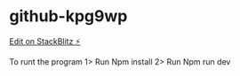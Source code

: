 # github-kpg9wp

[Edit on StackBlitz ⚡️](https://stackblitz.com/edit/github-kpg9wp)

To runt the program 
1> Run Npm install
2> Run Npm run dev